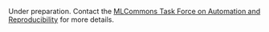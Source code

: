 Under preparation. Contact the [MLCommons Task Force on Automation and Reproducibility](https://github.com/mlcommons/ck/blob/master/docs/taskforce.md) for more details.
